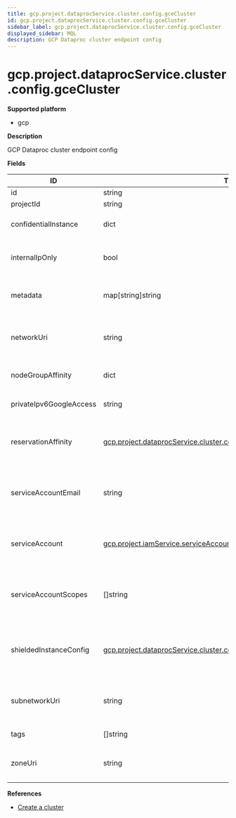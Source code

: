 ```yaml
---
title: gcp.project.dataprocService.cluster.config.gceCluster
id: gcp.project.dataprocService.cluster.config.gceCluster
sidebar_label: gcp.project.dataprocService.cluster.config.gceCluster
displayed_sidebar: MQL
description: GCP Dataproc cluster endpoint config
---
```


# gcp.project.dataprocService.cluster.config.gceCluster

**Supported platform**

- gcp

**Description**

GCP Dataproc cluster endpoint config

**Fields**

| ID                      | TYPE                                                                                                                                                            | DESCRIPTION                                                               |
| ----------------------- | --------------------------------------------------------------------------------------------------------------------------------------------------------------- | ------------------------------------------------------------------------- |
| id                      | string                                                                                                                                                          | Internal ID                                                               |
| projectId               | string                                                                                                                                                          | Project ID                                                                |
| confidentialInstance    | dict                                                                                                                                                            | Confidential instance configuration                                       |
| internalIpOnly          | bool                                                                                                                                                            | Whether the cluster has only internal IP addresses                        |
| metadata                | map[string]string                                                                                                                                               | Compute Engine metadata entries                                           |
| networkUri              | string                                                                                                                                                          | Compute Engine network to be used for machine communications              |
| nodeGroupAffinity       | dict                                                                                                                                                            | Node group affinity for sole-tenant clusters                              |
| privateIpv6GoogleAccess | string                                                                                                                                                          | Type of IPv6 access for the cluster                                       |
| reservationAffinity     | [gcp.project.dataprocService.cluster.config.gceCluster.reservationAffinity](gcp.project.dataprocservice.cluster.config.gcecluster.reservationaffinity.md)       | Reservation affinity for consuming zonal reservations                     |
| serviceAccountEmail     | string                                                                                                                                                          | Email of the service account used by the Dataproc cluster VM instances    |
| serviceAccount          | [gcp.project.iamService.serviceAccount](gcp.project.iamservice.serviceaccount.md)                                                                               | Service account used by the Dataproc cluster VM instances                 |
| serviceAccountScopes    | &#91;&#93;string                                                                                                                                                | URIs of service account scopes to be included in Compute Engine instances |
| shieldedInstanceConfig  | [gcp.project.dataprocService.cluster.config.gceCluster.shieldedInstanceConfig](gcp.project.dataprocservice.cluster.config.gcecluster.shieldedinstanceconfig.md) | Shielded instance config for clusters using Compute Engine Shielded VMs   |
| subnetworkUri           | string                                                                                                                                                          | Compute Engine subnetwork to use for machine communications               |
| tags                    | &#91;&#93;string                                                                                                                                                | Compute Engine tags                                                       |
| zoneUri                 | string                                                                                                                                                          | Zone where the Compute Engine cluster is located                          |

**References**

- [Create a cluster](https://cloud.google.com/dataproc/docs/guides/create-cluster)
